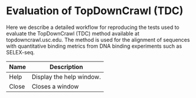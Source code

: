 # Evaluation of TopDownCrawl (TDC)
Here we describe a detailed workflow for reproducing the tests used to evaluate the TopDownCrawl (TDC) method available at topdowncrawl.usc.edu. The method is used for the alignment of sequences with quantitative binding metrics from DNA binding experiments such as SELEX-seq.

| Name | Description          |
| ------------- | ----------- |
| Help      | Display the help window.|
| Close     | Closes a window     |